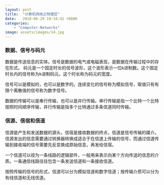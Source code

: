 ```yaml
---
layout: post
title:  "计算机网络之物理层"
date:   2018-06-29 19:34:42 +0800
categories:
    - "Computer-Networks"
image: assets/images/14.jpg
---
```


### 数据、信号与码元

数据是传送信息的实体。信号是数据的电气或电磁表现，是数据在传输过程中的存在形式。
码元是一个固定时长的信号波形，这个波形表示一位k进制数。这个固定时长内的信号称为k进制码元，这个时长称为码元的宽度。

信号可以是模拟的，也可以是数字的。连续变化的信号称为模拟信号，取值只有有限个离散值的信号称为数字信号。

数据的传输可以是串行传输，也可以是并行传输。串行传输是指一个比特一个比特按照时间顺序传输，并行传输是指多个比特通过多条信道同时传输。

### 信源、信宿和信道

信源是产生和发送数据的源头，信宿是接收数据的终点，信道是信号传输的媒介。信源发出的信息需要通过转换器转换成适合于在信道上传输的信号，而通过信道传输到接收端的信号需要先反变换成原始信息，再发给信宿。

一个信道可以视为一条线路的逻辑部件，一般用来表示向某个方向传送的信息的介质。一条通信线路往往包含一条发送信道和一条接收信道。

按照传输的信号的形式，信道可以分为模拟信道和数字信道；按传输介质可以分为有线信道和无线信道。